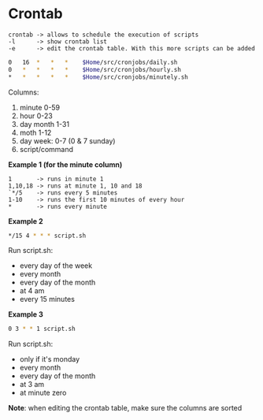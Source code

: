 # Crontab



```
crontab -> allows to schedule the execution of scripts
-l      -> show crontab list
-e      -> edit the crontab table. With this more scripts can be added
```

```bash
0   16  *   *   *    $Home/src/cronjobs/daily.sh
0   *   *   *   *    $Home/src/cronjobs/hourly.sh
*   *   *   *   *    $Home/src/cronjobs/minutely.sh
```

Columns:

1. minute 0-59
2. hour 0-23
3. day month 1-31
4. moth 1-12
5. day week: 0-7 (0 & 7 sunday)
6. script/command

**Example 1 (for the minute column)**

```
1       -> runs in minute 1  
1,10,18 -> runs at minute 1, 10 and 18  
`*/5    -> runs every 5 minutes  
1-10    -> runs the first 10 minutes of every hour  
*       -> runs every minute
```

**Example 2**

```bash
*/15 4 * * * script.sh
```

Run script.sh:

* every day of the week
* every month
* every day of the month
* at 4 am
* every 15 minutes

**Example 3**

```bash
0 3 * * 1 script.sh
```

Run script.sh:

* only if it's monday
* every month
* every day of the month
* at 3 am
* at minute zero

**Note**: when editing the crontab table, make sure the columns are sorted

